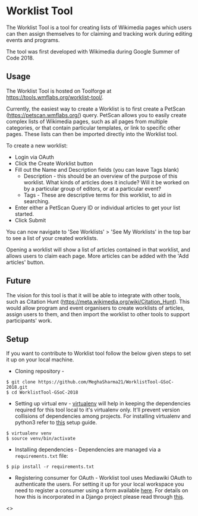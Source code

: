 # Worklist Tool
The Worklist Tool is a tool for creating lists of Wikimedia pages which users can then assign themselves to for claiming and tracking work during editing events and programs.

The tool was first developed with Wikimedia during Google Summer of Code 2018.

## Usage
The Worklist Tool is hosted on Toolforge at https://tools.wmflabs.org/worklist-tool/.

Currently, the easiest way to create a Worklist is to first create a PetScan (https://petscan.wmflabs.org/) query. PetScan allows you to easily create complex lists of Wikimedia pages, such as all pages from multiple categories, or that contain particular templates, or link to specific other pages. These lists can then be imported directly into the Worklist tool.

To create a new worklist:

* Login via OAuth
* Click the Create Worklist button
* Fill out the Name and Description fields (you can leave Tags blank)
    * Description - this should be an overview of the purpose of this worklist. What kinds of articles does it include? Will it be worked on by a particular group of editors, or at a particular event?
    * Tags - These are descriptive terms for this worklist, to aid in searching.
* Enter either a PetScan Query ID or individual articles to get your list started.
* Click Submit

You can now navigate to 'See Worklists' > 'See My Worklists' in the top bar to see a list of your created worklists.

Opening a worklist will show a list of articles contained in that worklist, and allows users to claim each page. More articles can be added with the 'Add articles' button.

## Future
The vision for this tool is that it will be able to integrate with other tools, such as Citation Hunt (https://meta.wikimedia.org/wiki/Citation_Hunt). This would allow program and event organisers to create worklists of articles, assign users to them, and then import the worklist to other tools to support participants' work.

## Setup
If you want to contribute to Worklist tool follow the below given steps to set it up on your local machine.

* Cloning repository - 
```
$ git clone https://github.com/MeghaSharma21/WorklistTool-GSoC-2018.git
$ cd WorklistTool-GSoC-2018
```

* Setting up virtual env - [virtualenv](https://pypi.python.org/pypi/virtualenv) will help in keeping the dependencies required for this tool local to it's virtualenv only. It'll prevent version collisions of dependencies among projects. For installing virtualenv and python3 refer to [this](https://gist.github.com/pandafulmanda/730a9355e088a9970b18275cb9eadef3) setup guide.
```
$ virtualenv venv
$ source venv/bin/activate
```

* Installing dependencies - Dependencies are managed via a `requirements.txt` file:
```
$ pip install -r requirements.txt
```

* Registering consumer for OAuth - Worklist tool uses Mediawiki OAuth to authenticate the users. For setting it up for your local workspace you need to register a consumer using a form available [here](https://www.mediawiki.org/wiki/OAuth/For_Developers#Registration). For details on how this is incorporated in a Django project please read through [this](https://wikitech.wikimedia.org/wiki/Help:Toolforge/My_first_Django_OAuth_tool#Local_development_and_testing).

<<NOT COMPLETE YET>>

